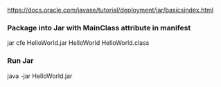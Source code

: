 https://docs.oracle.com/javase/tutorial/deployment/jar/basicsindex.html

### Package into Jar with MainClass attribute in manifest
jar cfe HelloWorld.jar HelloWorld HelloWorld.class

### Run Jar
java -jar HelloWorld.jar